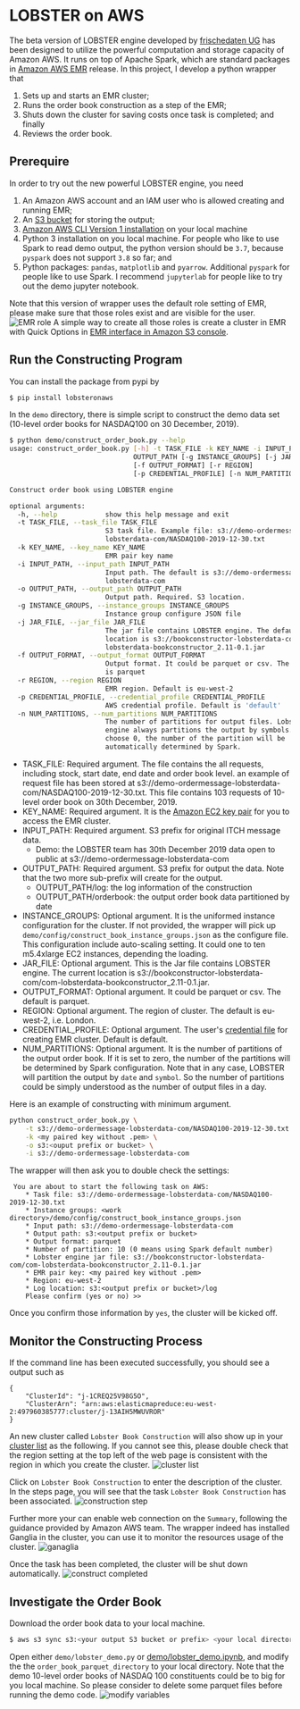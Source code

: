 # LOBSTER on AWS 
 The beta version of LOBSTER engine developed by [frischedaten UG](https://lobsterdata.com) has been designed to 
 utilize the powerful computation and storage capacity of Amazon AWS. It runs on top of Apache Spark,
 which are standard packages in [Amazon AWS EMR](https://aws.amazon.com/emr/) release. 
 In this project, I develop a python wrapper that
 1. Sets up and starts an EMR cluster;
 2. Runs the order book construction as a step of the EMR; 
 3. Shuts down the cluster for saving costs once task is completed; and finally
 4. Reviews the order book. 
 
 ## Prerequire
 In order to try out the new powerful LOBSTER engine, you need
 1. An Amazon AWS account and an IAM user who is allowed creating and running EMR;
 2. An [S3 bucket](https://docs.aws.amazon.com/AmazonS3/latest/gsg/CreatingABucket.html) for storing the output; 
 3. [Amazon AWS CLI Version 1 installation](https://docs.aws.amazon.com/cli/latest/userguide/cli-chap-install.html) 
    on your local machine 
 2. Python 3 installation on you local machine. For people who like to use Spark to read demo output, the python version
    should be ``3.7``, because ``pyspark`` does not support ``3.8`` so far; and
 4. Python packages: ``pandas``, ``matplotlib`` and ``pyarrow``. Additional ``pyspark`` for people like to use Spark.
    I recommend ``jupyterlab`` for people like to try out the demo jupyter notebook. 
 
 Note that this version of wrapper uses the default role setting of EMR, please make sure that those roles exist and are 
 visible for the user.
 ![EMR role](images/emr_default_roles.png)
 A simple way to create all those roles is create a cluster in EMR with Quick Options in 
 [EMR interface in Amazon S3 console](https://eu-west-2.console.aws.amazon.com/elasticmapreduce/).
 
 ## Run the Constructing Program
You can install the package from pypi by
```bash
$ pip install lobsteronaws 
```
In the ``demo`` directory, there is simple script to construct the demo data set 
(10-level order books for NASDAQ100 on 30 December, 2019).
```bash
$ python demo/construct_order_book.py --help
usage: construct_order_book.py [-h] -t TASK_FILE -k KEY_NAME -i INPUT_PATH -o
                               OUTPUT_PATH [-g INSTANCE_GROUPS] [-j JAR_FILE]
                               [-f OUTPUT_FORMAT] [-r REGION]
                               [-p CREDENTIAL_PROFILE] [-n NUM_PARTITIONS]

Construct order book using LOBSTER engine

optional arguments:
  -h, --help            show this help message and exit
  -t TASK_FILE, --task_file TASK_FILE
                        S3 task file. Example file: s3://demo-ordermessage-
                        lobsterdata-com/NASDAQ100-2019-12-30.txt
  -k KEY_NAME, --key_name KEY_NAME
                        EMR pair key name
  -i INPUT_PATH, --input_path INPUT_PATH
                        Input path. The default is s3://demo-ordermessage-
                        lobsterdata-com
  -o OUTPUT_PATH, --output_path OUTPUT_PATH
                        Output path. Required. S3 location.
  -g INSTANCE_GROUPS, --instance_groups INSTANCE_GROUPS
                        Instance group configure JSON file
  -j JAR_FILE, --jar_file JAR_FILE
                        The jar file contains LOBSTER engine. The default
                        location is s3://bookconstructor-lobsterdata-com/com-
                        lobsterdata-bookconstructor_2.11-0.1.jar
  -f OUTPUT_FORMAT, --output_format OUTPUT_FORMAT
                        Output format. It could be parquet or csv. The default
                        is parquet
  -r REGION, --region REGION
                        EMR region. Default is eu-west-2
  -p CREDENTIAL_PROFILE, --credential_profile CREDENTIAL_PROFILE
                        AWS credential profile. Default is 'default'
  -n NUM_PARTITIONS, --num_partitions NUM_PARTITIONS
                        The number of partitions for output files. Lobster
                        engine always partitions the output by symbols. If
                        choose 0, the number of the partition will be
                        automatically determined by Spark.
 ``` 
 * TASK_FILE: Required argument. The file contains the all requests, including stock, start date, end date and order book level. 
    an example of request file has been stored at s3://demo-ordermessage-lobsterdata-com/NASDAQ100-2019-12-30.txt.
    This file contains 103 requests of 10-level order book on 30th December, 2019.
 * KEY_NAME: Required argument. It is the 
    [Amazon EC2 key pair](https://docs.aws.amazon.com/AWSEC2/latest/UserGuide/ec2-key-pairs.html) 
    for you to access the EMR cluster. 
 * INPUT_PATH: Required argument. S3 prefix for original ITCH message data.
    <!-- 
    * LOBSTER official subscriber: the LOBSTER team is preparing a quarter data for beta test. 
      The location and the IAM guidance will be release to you soon.
      -->
    * Demo: the LOBSTER team has 30th December 2019 data open to public at  s3://demo-ordermessage-lobsterdata-com
 * OUTPUT_PATH: Required argument. S3 prefix for output the data. 
    Note that the two more sub-prefix will create for the output. 
    * OUTPUT_PATH/log: the log information of the construction
    * OUTPUT_PATH/orderbook: the output order book data partitioned by date
 * INSTANCE_GROUPS: Optional argument. It is the uniformed instance configuration for the cluster. 
    If not provided, the wrapper will pick up ``demo/config/construct_book_instance_groups.json`` as the configure file.
    This configuration include auto-scaling setting. 
    It could one to ten m5.4xlarge EC2 instances, depending the loading.
 * JAR_FILE: Optional argument. This is the Jar file contains LOBSTER engine. The current location is
    s3://bookconstructor-lobsterdata-com/com-lobsterdata-bookconstructor_2.11-0.1.jar.
 * OUTPUT_FORMAT: Optional argument. It could be parquet or csv. The default is parquet.
 * REGION: Optional argument. The region of cluster. The default is eu-west-2, i.e. London.
 * CREDENTIAL_PROFILE: Optional argument. The user's 
    [credential file](https://docs.aws.amazon.com/cli/latest/userguide/cli-configure-files.html) 
    for creating EMR cluster. Default is default. 
 * NUM_PARTITIONS: Optional argument. It is the number of partitions of the output order book. If it is set to zero,
    the number of the partitions will be determined by Spark configuration. 
    Note that in any case, LOBSTER will partition the output by ``date`` and ``symbol``. 
    So the number of partitions could be simply understood as the number of output files in a day.
 
Here is an example of constructing with minimum argument.
```bash
python construct_order_book.py \
    -t s3://demo-ordermessage-lobsterdata-com/NASDAQ100-2019-12-30.txt \
    -k <my paired key without .pem> \
    -o s3:<ouput prefix or bucket> \
    -i s3://demo-ordermessage-lobsterdata-com
```
The wrapper will then ask you to double check the settings:
```text
 You are about to start the following task on AWS:
    * Task file: s3://demo-ordermessage-lobsterdata-com/NASDAQ100-2019-12-30.txt
    * Instance groups: <work directory>/demo/config/construct_book_instance_groups.json
    * Input path: s3://demo-ordermessage-lobsterdata-com
    * Output path: s3:<output prefix or bucket>
    * Output format: parquet
    * Number of partition: 10 (0 means using Spark default number)
    * Lobster engine jar file: s3://bookconstructor-lobsterdata-com/com-lobsterdata-bookconstructor_2.11-0.1.jar
    * EMR pair key: <my paired key without .pem>
    * Region: eu-west-2
    * Log location: s3:<output prefix or bucket>/log
    Please confirm (yes or no) >> 
```
 Once you confirm those information by ``yes``, the cluster will be kicked off.
## Monitor the Constructing Process
If the command line has been executed successfully, you should see a output such as
```text
{
    "ClusterId": "j-1CREQ25V98G5O",
    "ClusterArn": "arn:aws:elasticmapreduce:eu-west-2:497960385777:cluster/j-13AIH5MWUVROR"
}
```
An new cluster called ``Lobster Book Construction`` will also show up in your 
[cluster list](https://eu-west-2.console.aws.amazon.com/elasticmapreduce) as the following. 
If you cannot see this, please double check that the region setting at the top left of the web page is consistent
with the region in which you create the cluster.
![cluster list](images/cluster_list.png)

Click on ``Lobster Book Construction`` to enter the description of the cluster. 
In the steps page, you will see that the task ``Lobster Book Construction`` has been associated.
![construction step](images/construction_step.png)

Further more your can enable web connection on the ``Summary``, following the guidance provided by Amazon AWS team.
The wrapper indeed has installed Ganglia in the cluster, 
you can use it to monitor the resources usage of the cluster.
![ganaglia](images/ganglia.png)  

Once the task has been completed, the cluster will be shut down automatically.
![construct completed](images/construct_completed.png) 

## Investigate the Order Book
Download the order book data to your local machine. 
```bash
$ aws s3 sync s3:<your output S3 bucket or prefix> <your local directory>
```
Open either ``demo/lobster_demo.py`` or [demo/lobster_demo.ipynb](https://github.com/vonde-consulting/lobsteronaws/blob/master/lobsteronaws/demo/lobster_demo.ipynb), and modify the the ``order_book_parquet_directory``
to your local directory. Note that the demo 10-level order books of NASDAQ 100 constituents could be to big for you 
local machine. So please consider to delete some parquet files before running the demo code.
![modify variables](images/modify_var.png)
